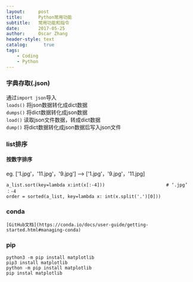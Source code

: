 ```yaml
---
layout:     post
title:      Python常用功能
subtitle:   常用功能和指令
date:       2017-05-25
author:     Oscar Zhang
header-style: text
catalog:      true
tags:
    - Coding
    - Python
---
```


### 字典存取(.json)

通过`import json`导入   
`loads()` 将json数据转化成dict数据    
`dumps()` 将dict数据转化成json数据    
`load()` 读取json文件数据，转成dict数据      
`dump()` 将dict数据转化成json数据后写入json文件     

### list排序

#### 按数字排序

eg. ['1.jpg'，'11.jpg'，'9.jpg'] --> ['1.jpg'，'9.jpg'，'11.jpg]

    a_list.sort(key=lambda x:int(x[:-4]))                       # ‘.jpg’ ：-4
    order = sorted(a_list, key=lambda x: int(x.split('.')[0]))
    
### conda

    [GitHub文档](https://conda.io/docs/user-guide/getting-started.html#managing-conda)

### pip

    python3 -m pip install matplotlib
    pip3 install matplotlib
    python -m pip install matplotlib
    pip instal matplotlib

